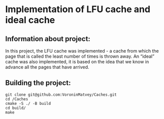 # Implementation of LFU cache and ideal cache
## Information about project:
In this project, the LFU cache was implemented - a cache from which the page that is called the least number of times is thrown away. An “ideal” cache was also implemented, it is based on the idea that we know in advance all the pages that have arrived.
## Building the project:
```
git clone git@github.com:VoroninMatvey/Caches.git
cd /Caches
cmake -S ./ -B build
cd build/
make
```

